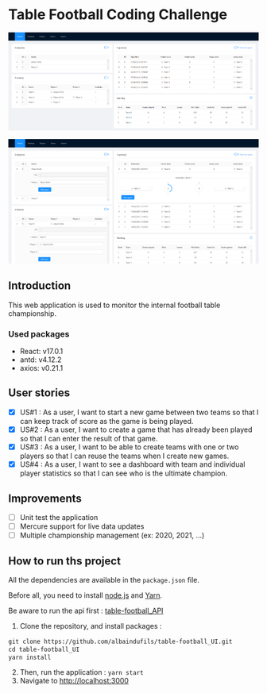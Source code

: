 # Table Football Coding Challenge
![dashboard-1](./images/dashboard-1.png "Dashboard #1")

![dashboard-2](./images/dashboard-2.png "Dashboard deployed #2")

## Introduction
This web application is used to monitor the internal football table championship.

### Used packages
- React: v17.0.1
- antd: v4.12.2
- axios: v0.21.1

## User stories

- [x] US#1 : As a user, I want to start a new game between two teams so that I can keep track of score as the game is being played.
- [x] US#2 : As a user, I want to create a game that has already been played so that I can enter the result of that game.
- [x] US#3 : As a user, I want to be able to create teams with one or two players so that I can reuse the teams when I create new games.
- [x] US#4 : As a user, I want to see a dashboard with team and individual player statistics so that I can see who is the ultimate champion.

## Improvements

- [ ] Unit test the application
- [ ] Mercure support for live data updates
- [ ] Multiple championship management (ex: 2020, 2021, ...)

## How to run ths project

All the dependencies are available in the `package.json` file.

Before all, you need to install [node.js](https://nodejs.org/en/) and [Yarn](https://classic.yarnpkg.com/en/docs/install/). 

Be aware to run the api first :  [table-football_API](https://github.com/albaindufils/table-football_API)

1) Clone the repository, and install packages : 

```
git clone https://github.com/albaindufils/table-football_UI.git
cd table-football_UI
yarn install 
```

2) Then, run the application : ` yarn start ` 
3) Navigate to [http://localhost:3000](http://localhost:3000)
